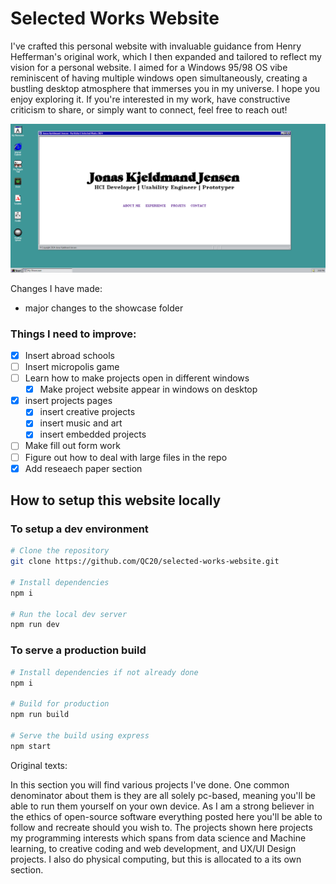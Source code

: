 # Selected Works Website
I've crafted this personal website with invaluable guidance from Henry Hefferman's original work, which I then expanded and tailored to reflect my vision for a personal website. I aimed for a Windows 95/98 OS vibe reminiscent of having multiple windows open simultaneously, creating a bustling desktop atmosphere that immerses you in my universe. I hope you enjoy exploring it. If you're interested in my work, have constructive criticism to share, or simply want to connect, feel free to reach out!

<p align="center">
  <img src="src\assets\pictures\landingPage.png" alt="Image of website's landing page">
</p>


Changes I have made:
- major changes to the showcase folder

### Things I need to improve:
- [x] Insert abroad schools
- [ ] Insert micropolis game
- [ ] Learn how to make projects open in different windows
  - [x] Make project website appear in windows on desktop
- [x] insert projects pages
  - [x] insert creative projects
  - [x] insert music and art
  - [x] insert embedded projects 
- [ ] Make fill out form work
- [ ] Figure out how to deal with large files in the repo
- [x] Add reseaech paper section

## How to setup this website locally

### To setup a dev environment

```bash
# Clone the repository
git clone https://github.com/QC20/selected-works-website.git

# Install dependencies 
npm i

# Run the local dev server
npm run dev
```

### To serve a production build

```bash
# Install dependencies if not already done
npm i

# Build for production
npm run build

# Serve the build using express
npm start
```




Original texts:

In this section you will find various projects I've done. One common denominator about them is  they are all solely pc-based, meaning you'll be able to run them yourself on your own device. As I am a strong believer in the ethics of open-source software everything posted here you'll be able to follow and recreate should you wish to.  The projects shown here projects my programming interests which spans from data science and Machine learning, to creative coding and web development, and UX/UI Design projects. I also do physical computing, but this is allocated to a its own section.